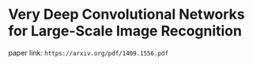 # Very Deep Convolutional Networks for Large-Scale Image Recognition
paper link: `https://arxiv.org/pdf/1409.1556.pdf`